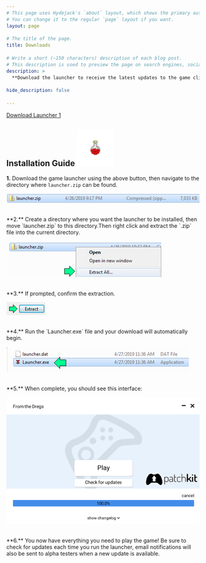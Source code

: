 ```yaml
---
# This page uses Hydejack's `about` layout, which shows the primary author's picture and about text at the top.
# You can change it to the regular `page` layout if you want.
layout: page

# The title of the page.
title: Downloads

# Write a short (~150 characters) description of each blog post.
# This description is used to preview the page on search engines, social media, etc.
description: >
  **Download the launcher to receive the latest updates to the game client!**

hide_description: false

---
```


<a class="download-button" href="https://hmason55.github.io/downloads/launcher.zip">Download Launcher 1</a>

## Installation Guide <img src="/assets/img/potion_red.png"  width="96" height="96">

**1.** Download the game launcher using the above button, then navigate to the directory where `launcher.zip` can be found.

![Zipped Launcher](/assets/img/zip.png)

<br/>
**2.** Create a directory where you want the launcher to be installed, then move `launcher.zip` to this directory.Then right click and extract the `.zip` file into the current directory.

![Extract All](/assets/img/extract_all.png)

<br/>
**3.** If prompted, confirm the extraction.

![Confirm Extract](/assets/img/confirm_extract.png)

<br/>
**4.** Run the `Launcher.exe` file and your download will automatically begin.

![Launch](/assets/img/launch.png)

<br/>
**5.** When complete, you should see this interface:

![Play or Update](/assets/img/play_update.png)

<br/>
**6.** You now have everything you need to play the game! Be sure to check for updates each time you run the launcher, email notifications will also be sent to alpha testers when a new update is available.
